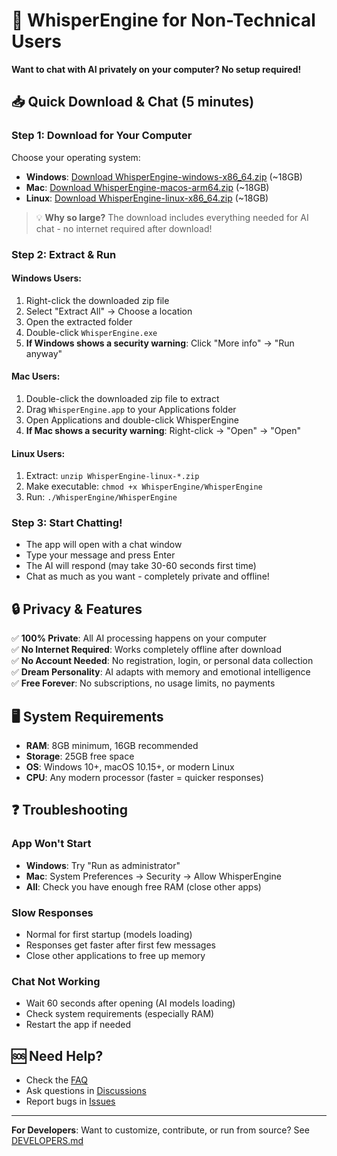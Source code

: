# 🎯 WhisperEngine for Non-Technical Users

**Want to chat with AI privately on your computer? No setup required!**

## 📥 Quick Download & Chat (5 minutes)

### Step 1: Download for Your Computer
Choose your operating system:

- **Windows**: [Download WhisperEngine-windows-x86_64.zip](../../releases/latest) (~18GB)
- **Mac**: [Download WhisperEngine-macos-arm64.zip](../../releases/latest) (~18GB)  
- **Linux**: [Download WhisperEngine-linux-x86_64.zip](../../releases/latest) (~18GB)

> 💡 **Why so large?** The download includes everything needed for AI chat - no internet required after download!

### Step 2: Extract & Run

#### Windows Users:
1. Right-click the downloaded zip file
2. Select "Extract All" → Choose a location
3. Open the extracted folder
4. Double-click `WhisperEngine.exe`
5. **If Windows shows a security warning**: Click "More info" → "Run anyway"

#### Mac Users:
1. Double-click the downloaded zip file to extract
2. Drag `WhisperEngine.app` to your Applications folder
3. Open Applications and double-click WhisperEngine
4. **If Mac shows a security warning**: Right-click → "Open" → "Open"

#### Linux Users:
1. Extract: `unzip WhisperEngine-linux-*.zip`
2. Make executable: `chmod +x WhisperEngine/WhisperEngine`
3. Run: `./WhisperEngine/WhisperEngine`

### Step 3: Start Chatting!
- The app will open with a chat window
- Type your message and press Enter
- The AI will respond (may take 30-60 seconds first time)
- Chat as much as you want - completely private and offline!

## 🔒 Privacy & Features

✅ **100% Private**: All AI processing happens on your computer  
✅ **No Internet Required**: Works completely offline after download  
✅ **No Account Needed**: No registration, login, or personal data collection  
✅ **Dream Personality**: AI adapts with memory and emotional intelligence  
✅ **Free Forever**: No subscriptions, no usage limits, no payments  

## 🖥️ System Requirements

- **RAM**: 8GB minimum, 16GB recommended
- **Storage**: 25GB free space
- **OS**: Windows 10+, macOS 10.15+, or modern Linux
- **CPU**: Any modern processor (faster = quicker responses)

## ❓ Troubleshooting

### App Won't Start
- **Windows**: Try "Run as administrator"
- **Mac**: System Preferences → Security → Allow WhisperEngine
- **All**: Check you have enough free RAM (close other apps)

### Slow Responses
- Normal for first startup (models loading)
- Responses get faster after first few messages
- Close other applications to free up memory

### Chat Not Working
- Wait 60 seconds after opening (AI models loading)
- Check system requirements (especially RAM)
- Restart the app if needed

## 🆘 Need Help?

- Check the [FAQ](../../wiki/FAQ)
- Ask questions in [Discussions](../../discussions)
- Report bugs in [Issues](../../issues)

---

**For Developers**: Want to customize, contribute, or run from source? See [DEVELOPERS.md](DEVELOPERS.md)